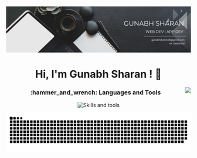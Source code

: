 ![Banner](https://github.com/gunabh25/gunabh25/blob/main/assets/banner.png)

<h1 align="center">Hi, I'm Gunabh Sharan ! 👋 </h1>
<img align="right" src="https://visitor-badge.laobi.icu/badge?page_id=gunabh25.gunabh25&left_color=royalblue&right_color=black"  />

<h3 align="center">:hammer_and_wrench: Languages and Tools</h3>

<p align="center">
    <img src="https://skillicons.dev/icons?i=nextjs,mongodb,js,tailwind,mysql,react,nodejs,vscode,arduino,firebase,postman,render,go" alt="Skills and tools"/>
</p>

<p align="center">
    
![GitHub Snake](https://raw.githubusercontent.com/gunabh25/gunabh25/output/github-snake-dark.svg)

</p>

